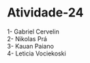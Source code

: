 # Atividade-24

1- Gabriel Cervelin <br>
2- Nikolas Prá <br>
3- Kauan Paiano <br>
4- Leticia Vociekoski <br>
